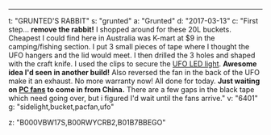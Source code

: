 ---
t: "GRUNTED'S RABBIT"
s: "grunted"
a: "Grunted"
d: "2017-03-13"
c: "First step... <strong>remove the rabbit!</strong> I shopped around for these 20L buckets. Cheapest I could find here in Australia was K-mart at $9 in the camping/fishing section. I put 3 small pieces of tape where I thought the UFO hangers and the lid would meet. I then drilled the 3 holes and shaped with the craft knife. I used the clips to secure the <a href='https://amzn.to/36NO5zr'>UFO LED light</a>. <strong>Awesome idea I'd seen in another build!</strong> Also reversed the fan in the back of the UFO make it an exhaust. No more warranty now! All done for today. <strong>Just waiting on <a href='http://www.amazon.com/gp/product/B002R9RBO0/ref=as_li_tl?ie=UTF8&camp=1789&creative=390957&creativeASIN=B002R9RBO0&linkCode=as2&tag=spacbuck-20&linkId=7A2LO6CV2AZYV5CP'>PC fans</a> to come in from China.</strong> There are a few gaps in the black tape which need going over, but i figured I'd wait until the fans arrive."
v: "6401"
g: "sidelight,bucket,pacfan,ufo"

z: "B000VBW17S,B00RWYCRB2,B01B7BBEGO"
